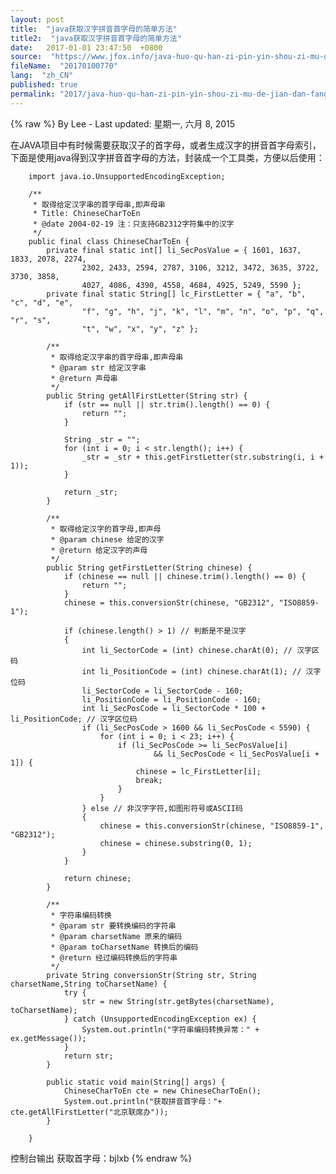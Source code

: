 ```yaml
---
layout: post
title:  "java获取汉字拼音首字母的简单方法"
title2:  "java获取汉字拼音首字母的简单方法"
date:   2017-01-01 23:47:50  +0800
source:  "https://www.jfox.info/java-huo-qu-han-zi-pin-yin-shou-zi-mu-de-jian-dan-fang-fa.html"
fileName:  "20170100770"
lang:  "zh_CN"
published: true
permalink: "2017/java-huo-qu-han-zi-pin-yin-shou-zi-mu-de-jian-dan-fang-fa.html"
---
```

{% raw %}
By Lee - Last updated: 星期一, 六月 8, 2015

在JAVA项目中有时候需要获取汉子的首字母，或者生成汉字的拼音首字母索引，下面是使用java得到汉字拼音首字母的方法，封装成一个工具类，方便以后使用：

    
        import java.io.UnsupportedEncodingException;  
          
        /** 
         * 取得给定汉字串的首字母串,即声母串 
         * Title: ChineseCharToEn 
         * @date 2004-02-19 注：只支持GB2312字符集中的汉字 
         */  
        public final class ChineseCharToEn {  
            private final static int[] li_SecPosValue = { 1601, 1637, 1833, 2078, 2274,  
                    2302, 2433, 2594, 2787, 3106, 3212, 3472, 3635, 3722, 3730, 3858,  
                    4027, 4086, 4390, 4558, 4684, 4925, 5249, 5590 };  
            private final static String[] lc_FirstLetter = { "a", "b", "c", "d", "e",  
                    "f", "g", "h", "j", "k", "l", "m", "n", "o", "p", "q", "r", "s",  
                    "t", "w", "x", "y", "z" };  
          
            /** 
             * 取得给定汉字串的首字母串,即声母串 
             * @param str 给定汉字串 
             * @return 声母串 
             */  
            public String getAllFirstLetter(String str) {  
                if (str == null || str.trim().length() == 0) {  
                    return "";  
                }  
          
                String _str = "";  
                for (int i = 0; i < str.length(); i++) {  
                    _str = _str + this.getFirstLetter(str.substring(i, i + 1));  
                }  
          
                return _str;  
            }  
          
            /** 
             * 取得给定汉字的首字母,即声母 
             * @param chinese 给定的汉字 
             * @return 给定汉字的声母 
             */  
            public String getFirstLetter(String chinese) {  
                if (chinese == null || chinese.trim().length() == 0) {  
                    return "";  
                }  
                chinese = this.conversionStr(chinese, "GB2312", "ISO8859-1");  
          
                if (chinese.length() > 1) // 判断是不是汉字  
                {  
                    int li_SectorCode = (int) chinese.charAt(0); // 汉字区码  
                    int li_PositionCode = (int) chinese.charAt(1); // 汉字位码  
                    li_SectorCode = li_SectorCode - 160;  
                    li_PositionCode = li_PositionCode - 160;  
                    int li_SecPosCode = li_SectorCode * 100 + li_PositionCode; // 汉字区位码  
                    if (li_SecPosCode > 1600 && li_SecPosCode < 5590) {  
                        for (int i = 0; i < 23; i++) {  
                            if (li_SecPosCode >= li_SecPosValue[i]  
                                    && li_SecPosCode < li_SecPosValue[i + 1]) {  
                                chinese = lc_FirstLetter[i];  
                                break;  
                            }  
                        }  
                    } else // 非汉字字符,如图形符号或ASCII码  
                    {  
                        chinese = this.conversionStr(chinese, "ISO8859-1", "GB2312");  
                        chinese = chinese.substring(0, 1);  
                    }  
                }  
          
                return chinese;  
            }  
          
            /** 
             * 字符串编码转换 
             * @param str 要转换编码的字符串 
             * @param charsetName 原来的编码 
             * @param toCharsetName 转换后的编码 
             * @return 经过编码转换后的字符串 
             */  
            private String conversionStr(String str, String charsetName,String toCharsetName) {  
                try {  
                    str = new String(str.getBytes(charsetName), toCharsetName);  
                } catch (UnsupportedEncodingException ex) {  
                    System.out.println("字符串编码转换异常：" + ex.getMessage());  
                }  
                return str;  
            }  
          
            public static void main(String[] args) {  
                ChineseCharToEn cte = new ChineseCharToEn();  
                System.out.println("获取拼音首字母："+ cte.getAllFirstLetter("北京联席办"));  
            }  
          
        }  
    

控制台输出  获取首字母：bjlxb
{% endraw %}